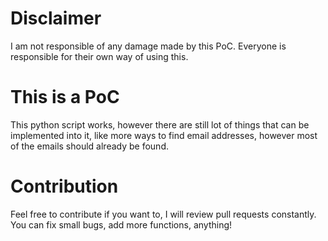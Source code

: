 # Disclaimer
I am not responsible of any damage made by this PoC. Everyone is responsible for their own way of using this.

# This is a PoC
This python script works, however there are still lot of things that can be implemented into it, like more ways to find email addresses, however most of the emails should already be found.

# Contribution
Feel free to contribute if you want to, I will review pull requests constantly. You can fix small bugs, add more functions, anything!
